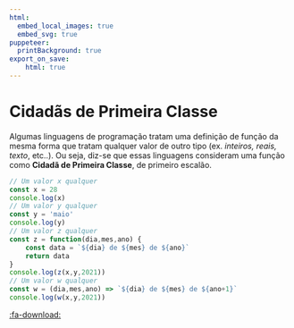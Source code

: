 ```yaml
---
html:
  embed_local_images: true
  embed_svg: true
puppeteer: 
  printBackground: true
export_on_save:
    html: true
---
```

<!-- 21 -->

# Cidadãs de Primeira Classe

Algumas linguagens de programação tratam uma definição de função da mesma forma que tratam qualquer valor de outro tipo (ex. _inteiros, reais, texto_, etc..). Ou seja, diz-se que essas linguagens consideram uma função como **Cidadã de Primeira Classe**, de primeiro escalão.

```js {.line-numbers}
// Um valor x qualquer
const x = 28
console.log(x)
// Um valor y qualquer
const y = 'maio'
console.log(y)
// Um valor z qualquer
const z = function(dia,mes,ano) {
    const data = `${dia} de ${mes} de ${ano}`
    return data
}
console.log(z(x,y,2021))
// Um valor w qualquer
const w = (dia,mes,ano) => `${dia} de ${mes} de ${ano+1}`
console.log(w(x,y,2021))
```
[:fa-download:](../codigos/principios05_prinmeiraclasse.js)